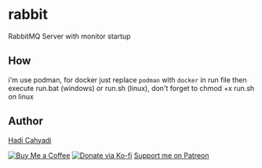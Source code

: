 # rabbit

RabbitMQ Server with monitor startup

## How
i'm use podman, for docker just replace `podman` with `docker` in run file then execute run.bat (windows) or run.sh (linux), don't forget to chmod +x run.sh on linux

## Author
[Hadi Cahyadi](mailto:cumulus13@gmail.com)

[![Buy Me a Coffee](https://www.buymeacoffee.com/assets/img/custom_images/orange_img.png)](https://www.buymeacoffee.com/cumulus13)
[![Donate via Ko-fi](https://ko-fi.com/img/githubbutton_sm.svg)](https://ko-fi.com/cumulus13)
 [Support me on Patreon](https://www.patreon.com/cumulus13)

